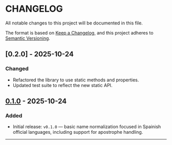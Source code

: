 # CHANGELOG

All notable changes to this project will be documented in this file.

The format is based on [Keep a Changelog](https://keepachangelog.com/en/1.1.0/),
and this project adheres to [Semantic Versioning](https://semver.org/spec/v2.0.0.html).

## [0.2.0] - 2025-10-24

### Changed

- Refactored the library to use static methods and properties.
- Updated test suite to reflect the new static API.

## [0.1.0] - 2025-10-24

### Added

- Initial release: `v0.1.0` — basic name normalization focused in Spainish official languages, including support for apostrophe handling.

---

[Unreleased]: https://github.com/rodrom/onomastica/compare/v0.1.0...HEAD
[0.1.0]: https://github.com/rodrom/onomastica/releases/tag/v0.1.0